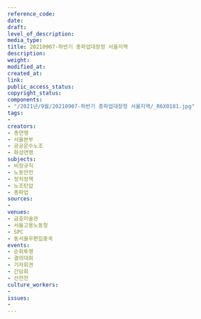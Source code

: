 ```yaml
---
reference_code: 
date: 
draft: 
level_of_description: 
media_type: 
title: 20210907-하반기 총파업대장정 서울지역
description: 
weight: 
modified_at: 
created_at: 
link: 
public_access_status: 
copyright_status: 
components:
- "/2021년/9월/20210907-하반기 총파업대장정 서울지역/_R6X0181.jpg"
tags:
- 
creators:
- 총연맹
- 서울본부
- 공공운수노조
- 화섬연맹
subjects:
- 비정규직
- 노동안전
- 정치정책
- 노조탄압
- 총파업
sources:
- 
venues:
- 금호미술관
- 서울고용노동청
- SPC
- 동서울우편집중국
events:
- 순회투쟁
- 결의대회
- 기자회견
- 간담회
- 선전전
culture_workers:
- 
issues:
- 
---
```

